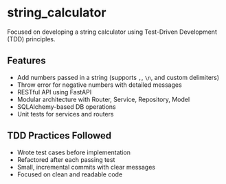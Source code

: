 # string_calculator
Focused on developing a string calculator using Test-Driven Development (TDD) principles.

## Features

- Add numbers passed in a string (supports `,`, `\n`, and custom delimiters)
- Throw error for negative numbers with detailed messages
- RESTful API using FastAPI
- Modular architecture with Router, Service, Repository, Model
- SQLAlchemy-based DB operations
- Unit tests for services and routers

## TDD Practices Followed
- Wrote test cases before implementation
-  Refactored after each passing test
-  Small, incremental commits with clear messages
-  Focused on clean and readable code
